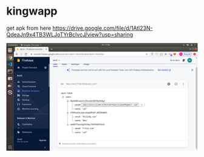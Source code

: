 # kingwapp

get apk from here https://drive.google.com/file/d/1Atl23N-QdeaJn9x4TB3WLJoTYrBclvcJ/view?usp=sharing

![Alt text](./assets/screenshot.png "Database data")
